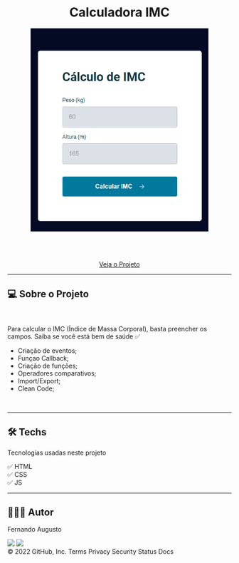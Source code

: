 <h1 align="center">Calculadora IMC </h1>


<p text  align="center"> 
<img width="400" src= "./assets/animation.gif"> 
</p>


<br><br>
<p align="center"> 
    <a href="https://fernandoaugustodev.github.io/calculadoraIMC/" target="_blank" >Veja o Projeto</a>
</p>
<hr>

## 💻 Sobre o Projeto
<br>


<p> Para calcular o IMC (Índice de Massa Corporal), basta preencher os campos. Saiba se você está bem de saúde ✅


- Criação de eventos;
- Funçao Callback;
- Criação de funções;
- Operadores comparativos;
- Import/Export; 
- Clean Code;

</p>


<br>
<hr>

## 🛠 Techs

Tecnologias usadas neste projeto

✅ HTML <br>
✅ CSS <br>
✅ JS   

<hr>

## 👨🏼‍💻 Autor

Fernando Augusto 

 <a href = "mailto:fernandoaugusto883@gmail.com"><img src="https://img.shields.io/badge/-Gmail-%23333?style=for-the-badge&logo=gmail&logoColor=white"        target="_blank"></a>
 <a href="https://www.linkedin.com/in/fernando-augusto-a4ab42164/" target="_blank"><img src="https://img.shields.io/badge/-LinkedIn-%230077B5?style=for-the-badge&logo=linkedin&logoColor=white" target="_blank"></a> 
<br>
© 2022 GitHub, Inc.
Terms Privacy Security Status Docs
